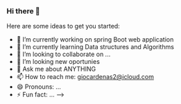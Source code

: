 ### Hi there 👋



Here are some ideas to get you started:

- 🔭 I’m currently working on spring Boot web application 
- 🌱 I’m currently learning Data structures and Algorithms 
- 👯 I’m looking to collaborate on ...
- 🤔 I’m looking new oportunies
- 💬 Ask me about ANYTHING 
- 📫 How to reach me: giocardenas2@icloud.com
- 😄 Pronouns: ...
- ⚡ Fun fact: ...
-->
